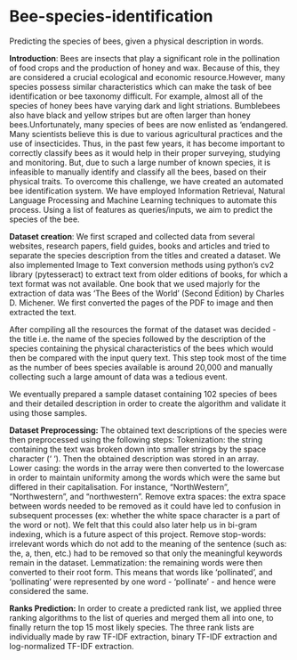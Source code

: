 # Bee-species-identification
Predicting the species of bees, given a physical description in words. 


**Introduction**:
Bees are insects that play a significant role in the pollination of food crops and the production of honey and wax. Because of this, they are considered a crucial ecological and economic resource.However, many species possess similar characteristics which can make the task of bee identification or bee taxonomy difficult. For example, almost all of the species of honey bees have varying dark and light striations. Bumblebees also have black and yellow stripes but are often larger than honey bees.Unfortunately, many species of bees are now enlisted as ‘endangered. Many scientists believe this is due to various agricultural practices and the use of insecticides. Thus, in the past few years, it has become important to correctly classify bees as it would help in their proper surveying, studying and monitoring. But, due to such a large number of known species, it is infeasible to manually identify and classify all the bees, based on their physical traits. 
To overcome this challenge, we have created an automated bee identification system. We have employed Information Retrieval, Natural Language Processing and Machine Learning techniques to automate this process. Using a list of features as queries/inputs, we aim to predict the species of the bee.

**Dataset creation**:
We first scraped and collected data from several websites, research papers, field guides, books and articles and tried to separate the species description from the titles and created a dataset.
We also implemented Image to Text conversion methods using python’s cv2 library (pytesseract) to extract text from older editions of books, for which a text format was not available. One book that we used majorly for the extraction of data was ‘The Bees of the World’ (Second Edition) by Charles D. Michener. We first converted the pages of the PDF to image and then extracted the text.

After compiling all the resources the format of the dataset was decided - the title i.e. the name of the species followed by the description of the species containing the physical characteristics of the bees which would then be compared with the input query text. This step took most of the time as the number of bees species available is around 20,000 and manually collecting such a large amount of data was a tedious event. 

We eventually prepared a sample dataset containing 102 species of bees and their detailed description in order to create the algorithm and validate it using those samples. 


**Dataset Preprocessing:**
The obtained text descriptions of the species were then preprocessed using the following steps:
Tokenization: the string containing the text was broken down into smaller strings by the space character (‘ ‘). Then the obtained description was stored in an array.  
Lower casing: the words in the array were then converted to the lowercase in order to maintain uniformity among the words which were the same but differed in their capitalisation. For instance, “NorthWestern”, “Northwestern”, and “northwestern”. 
Remove extra spaces: the extra space between words needed to be removed as it could have led to confusion in subsequent processes (ex: whether the white space character is a part of the word or not). We felt that this could also later help us in bi-gram indexing, which is a future aspect of this project.
Remove stop-words: irrelevant words which do not add to the meaning of the sentence (such as: the, a, then, etc.) had to be removed so that only the meaningful keywords remain in the dataset. 
Lemmatization: the remaining words were then converted to their root form. This means that words like ‘pollinated’, and  ‘pollinating’ were represented by one word - ‘pollinate’ - and hence were considered the same.

**Ranks Prediction:**
In order to create a predicted rank list, we applied three ranking algorithms to the list of queries and merged them all into one, to finally return the top 15 most likely species. The three rank lists are individually made by raw TF-IDF extraction, binary TF-IDF extraction and log-normalized TF-IDF extraction.

